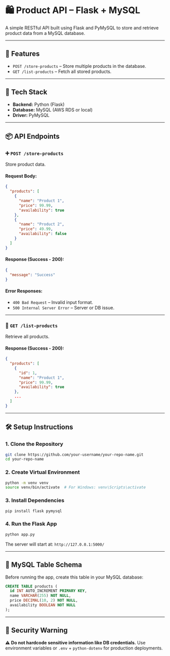 # 🛍️ Product API – Flask + MySQL

A simple RESTful API built using Flask and PyMySQL to store and retrieve product data from a MySQL database.

---

## 🚀 Features

- `POST /store-products` – Store multiple products in the database.
- `GET /list-products` – Fetch all stored products.

---

## 🧠 Tech Stack

- **Backend:** Python (Flask)
- **Database:** MySQL (AWS RDS or local)
- **Driver:** PyMySQL

---

## 📦 API Endpoints

### ➕ `POST /store-products`

Store product data.

#### Request Body:

```json
{
  "products": [
    {
      "name": "Product 1",
      "price": 99.99,
      "availability": true
    },
    {
      "name": "Product 2",
      "price": 49.99,
      "availability": false
    }
  ]
}
````

#### Response (Success - 200):

```json
{
  "message": "Success"
}
```

#### Error Responses:

* `400 Bad Request` – Invalid input format.
* `500 Internal Server Error` – Server or DB issue.

---

### 📄 `GET /list-products`

Retrieve all products.

#### Response (Success - 200):

```json
{
  "products": [
    {
      "id": 1,
      "name": "Product 1",
      "price": 99.99,
      "availability": true
    },
    ...
  ]
}
```

---

## 🛠️ Setup Instructions

### 1. Clone the Repository

```bash
git clone https://github.com/your-username/your-repo-name.git
cd your-repo-name
```

### 2. Create Virtual Environment

```bash
python -m venv venv
source venv/bin/activate  # For Windows: venv\Scripts\activate
```

### 3. Install Dependencies

```bash
pip install flask pymysql
```

### 4. Run the Flask App

```bash
python app.py
```

The server will start at: `http://127.0.0.1:5000/`

---

## 🧾 MySQL Table Schema

Before running the app, create this table in your MySQL database:

```sql
CREATE TABLE products (
  id INT AUTO_INCREMENT PRIMARY KEY,
  name VARCHAR(255) NOT NULL,
  price DECIMAL(10, 2) NOT NULL,
  availability BOOLEAN NOT NULL
);
```

---

## 🔐 Security Warning

⚠️ **Do not hardcode sensitive information like DB credentials.**
Use environment variables or `.env` + `python-dotenv` for production deployments.
